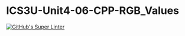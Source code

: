 # ICS3U-Unit4-06-CPP-RGB_Values

[![GitHub's Super Linter](https://github.com/liam-fletcher1/ICS3U-Unit4-06-CPP-RGB_Values/workflows/GitHub's%20Super%20Linter/badge.svg)](https://github.com/liam-fletcher1/ICS3U-Unit4-06-CPP-RGB_Values/actions)
